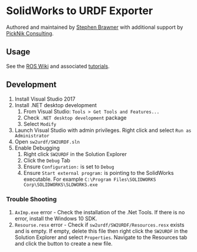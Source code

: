 # SolidWorks to URDF Exporter

Authored and maintained by [Stephen Brawner](brawner@gmail.com) with additional support by [PickNik Consulting](https://picknik.ai).

## Usage

See the [ROS Wiki](http://wiki.ros.org/sw_urdf_exporter) and associated [tutorials](http://wiki.ros.org/sw_urdf_exporter/Tutorials).

## Development

1. Install Visual Studio 2017
1. Install .NET desktop development
    1. From Visual Studio: `Tools > Get Tools and Features...`
    1. Check `.NET desktop development` package
    1. Select `Modify`
1. Launch Visual Studio with admin privileges. Right click and select `Run as Administrator`
1. Open `sw2urdf/SW2URDF.sln`  
1. Enable Debugging
    1. Right click `SW2URDF` in the Solution Explorer
    1. Click the `Debug` Tab
    1. Ensure `Configuration:` is set to `Debug`
    1. Ensure `Start external program:` is pointing to the SolidWorks executable. For example `C:\Program Files\SOLIDWORKS Corp\SOLIDWORKS\SLDWORKS.exe`

### Trouble Shooting

1. `AxImp.exe` error - Check the installation of the .Net Tools. If there is no error, install the Windows 10 SDK.
1. `Resourse.resx` error - Check if `sw2urdf/SW2URDF/Resources.resx` exists and is empty. If empty, delete this file then right click the `SW2URDF` in the Solution Explorer and select `Properties`. Navigate to the Resources tab and click the button to create a new file.
